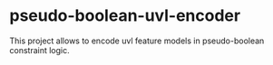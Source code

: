 # pseudo-boolean-uvl-encoder
This project allows to encode uvl feature models in pseudo-boolean constraint logic.
